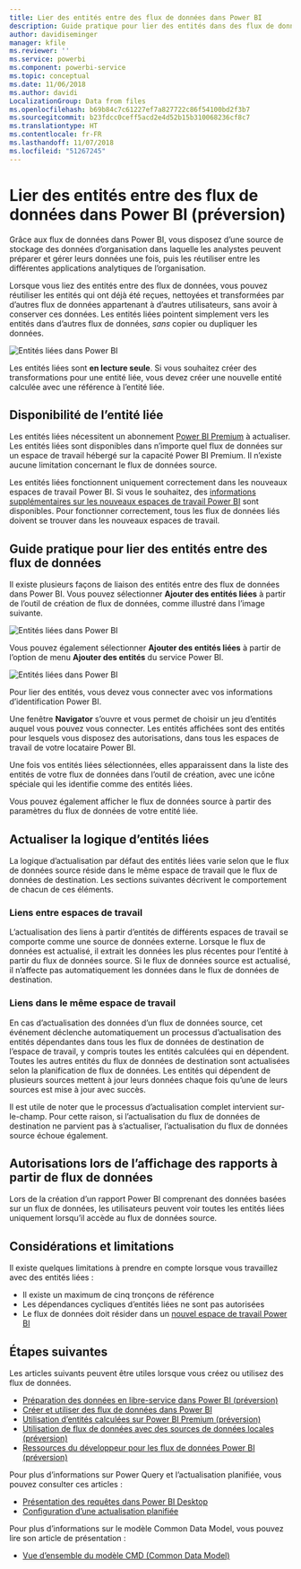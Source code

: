 ```yaml
---
title: Lier des entités entre des flux de données dans Power BI
description: Guide pratique pour lier des entités dans des flux de données dans Power BI
author: davidiseminger
manager: kfile
ms.reviewer: ''
ms.service: powerbi
ms.component: powerbi-service
ms.topic: conceptual
ms.date: 11/06/2018
ms.author: davidi
LocalizationGroup: Data from files
ms.openlocfilehash: b69b84c7c61227ef7a827722c86f54100bd2f3b7
ms.sourcegitcommit: b23fdcc0ceff5acd2e4d52b15b310068236cf8c7
ms.translationtype: HT
ms.contentlocale: fr-FR
ms.lasthandoff: 11/07/2018
ms.locfileid: "51267245"
---
```

# <a name="link-entities-between-dataflows-in-power-bi-preview"></a>Lier des entités entre des flux de données dans Power BI (préversion)

Grâce aux flux de données dans Power BI, vous disposez d’une source de stockage des données d’organisation dans laquelle les analystes peuvent préparer et gérer leurs données une fois, puis les réutiliser entre les différentes applications analytiques de l’organisation. 

Lorsque vous liez des entités entre des flux de données, vous pouvez réutiliser les entités qui ont déjà été reçues, nettoyées et transformées par d’autres flux de données appartenant à d’autres utilisateurs, sans avoir à conserver ces données. Les entités liées pointent simplement vers les entités dans d’autres flux de données, *sans* copier ou dupliquer les données.

![Entités liées dans Power BI](media/service-dataflows-linked-entities/linked-entities_00.png)

Les entités liées sont **en lecture seule**. Si vous souhaitez créer des transformations pour une entité liée, vous devez créer une nouvelle entité calculée avec une référence à l’entité liée.

## <a name="linked-entity-availability"></a>Disponibilité de l’entité liée

Les entités liées nécessitent un abonnement [Power BI Premium](service-premium.md) à actualiser. Les entités liées sont disponibles dans n’importe quel flux de données sur un espace de travail hébergé sur la capacité Power BI Premium. Il n’existe aucune limitation concernant le flux de données source.

Les entités liées fonctionnent uniquement correctement dans les nouveaux espaces de travail Power BI. Si vous le souhaitez, des [informations supplémentaires sur les nouveaux espaces de travail Power BI](service-create-the-new-workspaces.md) sont disponibles. Pour fonctionner correctement, tous les flux de données liés doivent se trouver dans les nouveaux espaces de travail.

## <a name="how-to-link-entities-between-dataflows"></a>Guide pratique pour lier des entités entre des flux de données

Il existe plusieurs façons de liaison des entités entre des flux de données dans Power BI. Vous pouvez sélectionner **Ajouter des entités liées** à partir de l’outil de création de flux de données, comme illustré dans l’image suivante. 

![Entités liées dans Power BI](media/service-dataflows-linked-entities/linked-entities_00.png)

Vous pouvez également sélectionner **Ajouter des entités liées** à partir de l’option de menu **Ajouter des entités** du service Power BI.

![Entités liées dans Power BI](media/service-dataflows-linked-entities/linked-entities_01.png)

Pour lier des entités, vous devez vous connecter avec vos informations d’identification Power BI.

Une fenêtre **Navigator** s’ouvre et vous permet de choisir un jeu d’entités auquel vous pouvez vous connecter. Les entités affichées sont des entités pour lesquels vous disposez des autorisations, dans tous les espaces de travail de votre locataire Power BI. 

Une fois vos entités liées sélectionnées, elles apparaissent dans la liste des entités de votre flux de données dans l’outil de création, avec une icône spéciale qui les identifie comme des entités liées.

Vous pouvez également afficher le flux de données source à partir des paramètres du flux de données de votre entité liée.

## <a name="refresh-logic-of-linked-entities"></a>Actualiser la logique d’entités liées
La logique d’actualisation par défaut des entités liées varie selon que le flux de données source réside dans le même espace de travail que le flux de données de destination. Les sections suivantes décrivent le comportement de chacun de ces éléments.

### <a name="links-between-workspaces"></a>Liens entre espaces de travail

L’actualisation des liens à partir d’entités de différents espaces de travail se comporte comme une source de données externe. Lorsque le flux de données est actualisé, il extrait les données les plus récentes pour l’entité à partir du flux de données source. Si le flux de données source est actualisé, il n’affecte pas automatiquement les données dans le flux de données de destination.

### <a name="links-in-the-same-workspace"></a>Liens dans le même espace de travail

En cas d’actualisation des données d’un flux de données source, cet événement déclenche automatiquement un processus d’actualisation des entités dépendantes dans tous les flux de données de destination de l’espace de travail, y compris toutes les entités calculées qui en dépendent. Toutes les autres entités du flux de données de destination sont actualisées selon la planification de flux de données. Les entités qui dépendent de plusieurs sources mettent à jour leurs données chaque fois qu’une de leurs sources est mise à jour avec succès.

Il est utile de noter que le processus d’actualisation complet intervient sur-le-champ. Pour cette raison, si l’actualisation du flux de données de destination ne parvient pas à s’actualiser, l’actualisation du flux de données source échoue également.

## <a name="permissions-when-viewing-reports-from-dataflows"></a>Autorisations lors de l’affichage des rapports à partir de flux de données

Lors de la création d’un rapport Power BI comprenant des données basées sur un flux de données, les utilisateurs peuvent voir toutes les entités liées uniquement lorsqu’il accède au flux de données source.

## <a name="limitations-and-considerations"></a>Considérations et limitations

Il existe quelques limitations à prendre en compte lorsque vous travaillez avec des entités liées :

* Il existe un maximum de cinq tronçons de référence
* Les dépendances cycliques d’entités liées ne sont pas autorisées
* Le flux de données doit résider dans un [nouvel espace de travail Power BI](service-create-the-new-workspaces.md)


## <a name="next-steps"></a>Étapes suivantes

Les articles suivants peuvent être utiles lorsque vous créez ou utilisez des flux de données. 

* [Préparation des données en libre-service dans Power BI (préversion)](service-dataflows-overview.md)
* [Créer et utiliser des flux de données dans Power BI](service-dataflows-create-use.md)
* [Utilisation d’entités calculées sur Power BI Premium (préversion)](service-dataflows-computed-entities-premium.md)
* [Utilisation de flux de données avec des sources de données locales (préversion)](service-dataflows-on-premises-gateways.md)
* [Ressources du développeur pour les flux de données Power BI (préversion)](service-dataflows-developer-resources.md)

Pour plus d’informations sur Power Query et l’actualisation planifiée, vous pouvez consulter ces articles :
* [Présentation des requêtes dans Power BI Desktop](desktop-query-overview.md)
* [Configuration d’une actualisation planifiée](refresh-scheduled-refresh.md)

Pour plus d’informations sur le modèle Common Data Model, vous pouvez lire son article de présentation :
* [Vue d’ensemble du modèle CMD (Common Data Model) ](https://docs.microsoft.com/powerapps/common-data-model/overview)

